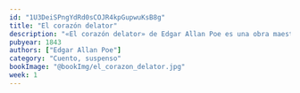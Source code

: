 ```yaml
---
id: "1U3DeiSPngYdRd0sCOJR4kpGupwuKsB8g"
title: "El corazón delator"
description: "«El corazón delator» de Edgar Allan Poe es una obra maestra del suspenso psicológico. A través de una narrativa intensa y envolvente, nos adentra en los oscuros rincones de la mente humana, donde la culpa y la paranoia toman el control. Un relato breve pero impactante, que te mantendrá al borde del asiento hasta el último latido."
pubyear: 1843
authors: ["Edgar Allan Poe"]
category: "Cuento, suspenso"
bookImage: "@bookImg/el_corazon_delator.jpg"
week: 1
---
```

